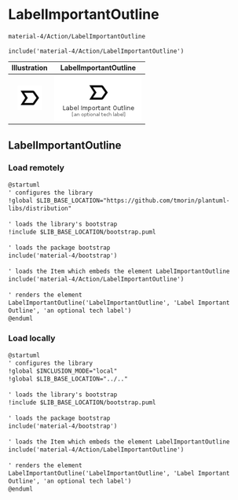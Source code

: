 # LabelImportantOutline


```text
material-4/Action/LabelImportantOutline
```

```text
include('material-4/Action/LabelImportantOutline')
```



| Illustration | LabelImportantOutline |
| :---: | :---: |
| ![illustration for Illustration](../../material-4/Action/LabelImportantOutline.png) | ![illustration for LabelImportantOutline](../../material-4/Action/LabelImportantOutline.Local.png) |




## LabelImportantOutline

### Load remotely
```plantuml
@startuml
' configures the library
!global $LIB_BASE_LOCATION="https://github.com/tmorin/plantuml-libs/distribution"

' loads the library's bootstrap
!include $LIB_BASE_LOCATION/bootstrap.puml

' loads the package bootstrap
include('material-4/bootstrap')

' loads the Item which embeds the element LabelImportantOutline
include('material-4/Action/LabelImportantOutline')

' renders the element
LabelImportantOutline('LabelImportantOutline', 'Label Important Outline', 'an optional tech label')
@enduml
```

### Load locally
```plantuml
@startuml
' configures the library
!global $INCLUSION_MODE="local"
!global $LIB_BASE_LOCATION="../.."

' loads the library's bootstrap
!include $LIB_BASE_LOCATION/bootstrap.puml

' loads the package bootstrap
include('material-4/bootstrap')

' loads the Item which embeds the element LabelImportantOutline
include('material-4/Action/LabelImportantOutline')

' renders the element
LabelImportantOutline('LabelImportantOutline', 'Label Important Outline', 'an optional tech label')
@enduml
```

